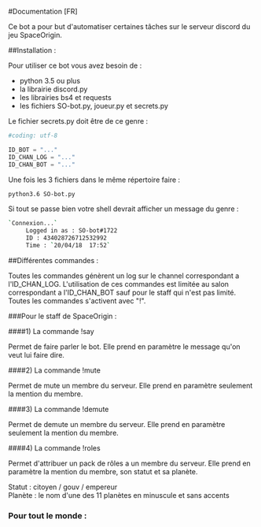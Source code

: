 #Documentation [FR]

Ce bot a pour but d'automatiser certaines tâches sur le serveur discord du jeu SpaceOrigin.


##Installation :

Pour utiliser ce bot vous avez besoin de :
* python 3.5 ou plus
* la librairie discord.py
* les librairies bs4 et requests
* les fichiers SO-bot.py, joueur.py et secrets.py

Le fichier secrets.py doit être de ce genre :  
```python
#coding: utf-8

ID_BOT = "..."
ID_CHAN_LOG = "..."
ID_CHAN_BOT = "..."
``` 

Une fois les 3 fichiers dans le même répertoire faire :  
```sh
python3.6 SO-bot.py
```

Si tout se passe bien votre shell devrait afficher un message du genre :  
```sh
`Connexion...`
     Logged in as : SO-bot#1722
     ID : 434028726712532992
     Time : `20/04/18  17:52`
```

##Différentes commandes :

Toutes les commandes génèrent un log sur le channel correspondant a l'ID_CHAN_LOG. L'utilisation de ces commandes est limitée au salon correspondant a l'ID_CHAN_BOT sauf pour le staff qui n'est pas limité. Toutes les commandes s'activent avec "!".

###Pour le staff de SpaceOrigin :

####1) La commande !say

Permet de faire parler le bot.
Elle prend en paramètre le message qu'on veut lui faire dire.

####2) La commande !mute 

Permet de mute un membre du serveur.
Elle prend en paramètre seulement la mention du membre.

####3) La commande !demute

Permet de demute un membre du serveur.
Elle prend en paramètre seulement la mention du membre.

####4) La commande !roles 

Permet d'attribuer un pack de rôles a un membre du serveur.
Elle prend en paramètre la mention du membre, son statut et sa planète.

Statut : citoyen / gouv / empereur  
Planète : le nom d'une des 11 planètes en minuscule et sans accents

### Pour tout le monde : 

